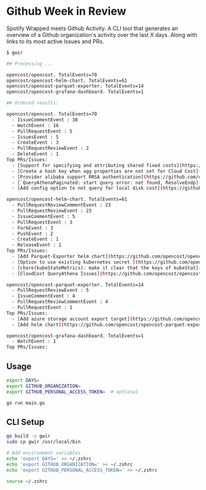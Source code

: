 # Github Week in Review

Spotify Wrapped meets Github Activity. A CLI tool that generates an overview of a Github organization's activity over the last X days. Along with links to its most active Issues and PRs.

```sh
$ gwir

## Processing ...

opencost/opencost. TotalEvents=70
opencost/opencost-helm-chart. TotalEvents=61
opencost/opencost-parquet-exporter. TotalEvents=14
opencost/opencost-grafana-dashboard. TotalEvents=1

## Ordered results:

opencost/opencost. TotalEvents=70
  - IssueCommentEvent : 38
  - WatchEvent : 16
  - PullRequestEvent : 5
  - IssuesEvent : 5
  - CreateEvent : 3
  - PullRequestReviewEvent : 2
  - DeleteEvent : 1
Top PRs/Issues:
  - [Support for specifying and attributing shared fixed costs](https://github.com/opencost/opencost/issues/2427) : 6
  - [Create a hash key when agg properties are not set for Cloud Cost](https://github.com/opencost/opencost/pull/2700) : 5
  - [Provider alibaba support RRSA authentication](https://github.com/opencost/opencost/issues/2699) : 5
  - [`QueryAthenaPaginated: start query error: not found, ResolveEndp](https://github.com/opencost/opencost/issues/2697) : 5
  - [Add config option to not query for local disk cost](https://github.com/opencost/opencost/pull/2441) : 4

opencost/opencost-helm-chart. TotalEvents=61
  - PullRequestReviewCommentEvent : 23
  - PullRequestReviewEvent : 23
  - IssueCommentEvent : 5
  - PullRequestEvent : 3
  - ForkEvent : 3
  - PushEvent : 2
  - CreateEvent : 1
  - ReleaseEvent : 1
Top PRs/Issues:
  - [Add Parquet-Exporter helm chart](https://github.com/opencost/opencost-helm-chart/pull/195) : 24
  - [Option to use existing kubernetes secret ](https://github.com/opencost/opencost-helm-chart/pull/196) : 20
  - [chore(kubeStateMetrics): make it clear that the keys of kubeStat](https://github.com/opencost/opencost-helm-chart/pull/193) : 9
  - [CloudCost QueryAthena Issues](https://github.com/opencost/opencost-helm-chart/issues/194) : 1

opencost/opencost-parquet-exporter. TotalEvents=14
  - PullRequestReviewEvent : 5
  - IssueCommentEvent : 4
  - PullRequestReviewCommentEvent : 4
  - PullRequestEvent : 1
Top PRs/Issues:
  - [Add azure storage account export target](https://github.com/opencost/opencost-parquet-exporter/pull/11) : 12
  - [Add helm chart](https://github.com/opencost/opencost-parquet-exporter/pull/10) : 2

opencost/opencost-grafana-dashboard. TotalEvents=1
  - WatchEvent : 1
Top PRs/Issues:
```

## Usage

```bash
export DAYS=
export GITHUB_ORGANIZATION=
export GITHUB_PERSONAL_ACCESS_TOKEN=  # optional

go run main.go
```

## CLI Setup

```bash
go build -o gwir
sudo cp gwir /usr/local/bin

# Add environment variables
echo 'export DAYS=' >> ~/.zshrc
echo 'export GITHUB_ORGANIZATION=' >> ~/.zshrc
echo 'export GITHUB_PERSONAL_ACCESS_TOKEN=' >> ~/.zshrc

source ~/.zshrc
```

<!--
TODO: 
- Take params via args instead of env vars.
- Define defaults for the env vars, so the user doens't have to set them.
- Make all PR/Issue titles the same length to "prettify" the output?
- Use a repo's pushed_at or updated_at to quickly filter out repos?
  - https://stackoverflow.com/questions/15918588/github-api-v3-what-is-the-difference-between-pushed-at-and-updated-at
  - https://docs.github.com/en/rest/repos/repos?apiVersion=2022-11-28#list-organization-repositories
- TUI
  - https://github.com/avelino/awesome-go?tab=readme-ov-file#command-line
  - https://github.com/charmbracelet/bubbletea
- Frontend?
-->

<!-- 
DONE (newest to oldest):
- Concurrency
- Include a snippet of the name of the PR/Issue.
- Only show top X PRs and Issues?
- Order the PRs and Issues
- For each of the results, show all PRs and Issues in the last X days.
- First start by listing repositories which had the most activity in the past DAYS
- Don't list repos which have zero activity.
-->